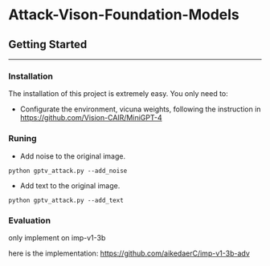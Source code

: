 # Attack-Vison-Foundation-Models

## Getting Started

---

### Installation

The installation of this project is extremely easy. You only need to:

- Configurate the environment, vicuna weights, following the instruction in https://github.com/Vision-CAIR/MiniGPT-4    


### Runing

- Add noise to the original image.
```
python gptv_attack.py --add_noise
```
- Add text to the original image. 
```
python gptv_attack.py --add_text
```



### Evaluation

only implement on imp-v1-3b

here is the implementation: https://github.com/aikedaerC/imp-v1-3b-adv